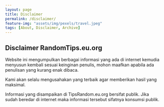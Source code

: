 ```yaml
---
layout: page
title: Disclaimer
permalink: /disclaimer/
feature-img: "assets/img/pexels/travel.jpeg"
tags: [About, Disclaimer, Archive]
---
```


## Disclaimer RandomTips.eu.org

Website ini mengumpulkan berbagai informasi yang ada di internet kemudia menyusun kembali sesuai keinginan penulis, mohon maafkan apabila ada penulisan yang kurang enak dibaca.

Kami akan selalu mengusahakan yang terbaik agar memberikan hasil yang maksimal.

Informasi yang disampaikan di TipsRandom.eu.org bersifat publik. Jika sudah beredar di internet maka informasi tersebut sifatnya konsumsi publik.
